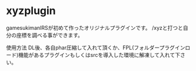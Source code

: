 # xyzplugin
gamesukimanIRSが初めて作ったオリジナルプラグインです。
/xyzと打つと自分の座標を調べる事ができます。

使用方法
DL後、各自phar圧縮して入れて頂くか、FPL(フォルダープラグインロード)機能があるプラグインもしくはsrcを導入した環境に解凍して入れて下さい。
